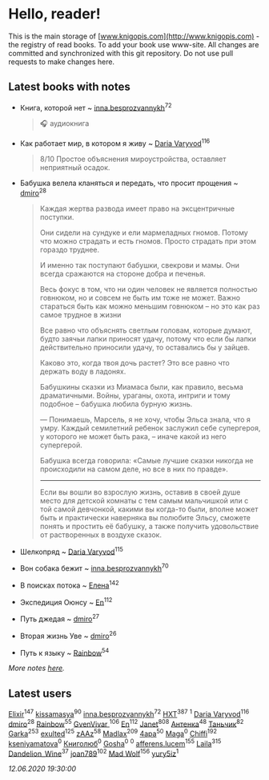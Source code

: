 # Hello, reader!
This is the main storage of [www.knigopis.com](http://www.knigopis.com) - the registry of read books.
To add your book use www-site. All changes are committed and synchronized with this git repository.
Do not use pull requests to make changes here.


## Latest books with notes
* Книга, которой нет ~ [inna.besprozvannykh](users/733/73323849-yandex)<sup>72</sup>
    > 🎧 аудиокнига

* Как работает мир, в котором я живу ~ [Daria Varyvod](users/829/829893410524253-facebook)<sup>116</sup>
    > 8/10 Простое объяснения мироустройства, оставляет неприятный осадок.

* Бабушка велела кланяться и передать, что просит прощения ~ [dmiro](users/571/5714115-vkontakte)<sup>28</sup>
    > Каждая жертва развода имеет право на эксцентричные поступки.
    > 
    > Они сидели на сундуке и ели мармеладных гномов. Потому что можно страдать и есть гномов. Просто страдать при этом гораздо труднее.
    > 
    > И именно так поступают бабушки, свекрови и мамы. Они всегда сражаются на стороне добра и печенья.
    > 
    > Весь фокус в том, что ни один человек не является полностью говнюком, но и совсем не быть им тоже не может. Важно стараться быть как можно меньшим говнюком – но это как раз самое трудное в жизни
    > 
    > Все равно что объяснять светлым головам, которые думают, будто заячьи лапки приносят удачу, потому что если бы лапки действительно приносили удачу, то оставались бы у зайцев.
    > 
    > Каково это, когда твоя дочь растет? Это все равно что держать воду в ладонях.
    > 
    > Бабушкины сказки из Миамаса были, как правило, весьма драматичными. Войны, ураганы, охота, интриги и тому подобное – бабушка любила бурную жизнь.
    > 
    > — Понимаешь, Марсель, я не хочу, чтобы Эльса знала, что я умру. Каждый семилетний ребенок заслужил себе супергероя, у которого не может быть рака, – иначе какой из него супергерой.
    > 
    > Бабушка всегда говорила: «Самые лучшие сказки никогда не происходили на самом деле, но все в них по правде».
    > ***
    > Если вы вошли во взрослую жизнь, оставив в своей душе место для детской комнаты с тем самым мальчишкой или с той самой девчонкой, какими вы когда-то были, вполне может быть и практически наверняка вы полюбите Эльсу, сможете понять и простить её бабушку, а также получить удовольствие от растворенных в воздухе сказок.

* Шелкопряд ~ [Daria Varyvod](users/829/829893410524253-facebook)<sup>115</sup>

* Вон собака бежит ~ [inna.besprozvannykh](users/733/73323849-yandex)<sup>70</sup>

* В поисках потока ~ [Елена](users/115/115826717712507836033-google)<sup>142</sup>

* Экспедиция Оюнсу ~ [En](users/333/333646551-vkontakte)<sup>112</sup>

* Путь джедая ~ [dmiro](users/571/5714115-vkontakte)<sup>27</sup>

* Вторая жизнь Уве ~ [dmiro](users/571/5714115-vkontakte)<sup>26</sup>

* Путь к языку ~ [Rainbow](users/109/109787328219839805802-google)<sup>54</sup>


_More notes [here](latest_books_with_notes.md)._


## Latest users
[Elixir](users/115/115826717712507836033-google)<sup>147</sup> 
[kissamasya](users/684/68439978-vkontakte)<sup>90</sup> 
[inna.besprozvannykh](users/733/73323849-yandex)<sup>72</sup> 
[HXT](users/100/100002563462782-facebook)<sup>387</sup> 
[](users/113/1130000004300166-yandex)<sup>1</sup> 
[Daria Varyvod](users/829/829893410524253-facebook)<sup>116</sup> 
[dmiro](users/571/5714115-vkontakte)<sup>28</sup> 
[Rainbow](users/109/109787328219839805802-google)<sup>55</sup> 
[GvenVivar ](users/158/158266434925901-facebook)<sup>106</sup> 
[En](users/333/333646551-vkontakte)<sup>112</sup> 
[Janet](users/108/108113656204404967440-google)<sup>808</sup> 
[Антенка](users/118/118158645037334943900-google)<sup>48</sup> 
[Таньчик](users/209/2096581563762610-facebook)<sup>82</sup> 
[Garka](users/115/115753719718250012620-google)<sup>253</sup> 
[exulted](users/100/100599204551896265722-google)<sup>125</sup> 
[zAAz](users/202/202248233-vkontakte)<sup>58</sup> 
[Madlax](users/158/158304782-vkontakte)<sup>209</sup> 
[4apa](users/117/117392596378069249667-google)<sup>50</sup> 
[Maga](users/106/106060917304685787728-google)<sup>0</sup> 
[Chiffi](users/105/105831994080785626680-google)<sup>192</sup> 
[kseniyamatova](users/179/17937184-vkontakte)<sup>0</sup> 
[Книголюб](users/111/111762250865880736374-google)<sup>0</sup> 
[Gosha](users/105/105731119736778227120-google)<sup>0</sup> 
[](users/254/254457124-vkontakte)<sup>0</sup> 
[afferens.lucem](users/196/196071655-vkontakte)<sup>155</sup> 
[Laila](users/761/76187635-vkontakte)<sup>315</sup> 
[Dandelion_Wine](users/586/58602788-vkontakte)<sup>37</sup> 
[joan789](users/240/2401650-vkontakte)<sup>102</sup> 
[Mad Wolf](users/947/94738840-vkontakte)<sup>156</sup> 
[yury5iz](users/858/858998239-yandex)<sup>1</sup> 


_12.06.2020 19:30:00_
